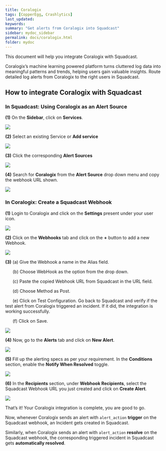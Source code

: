 ```yaml
---
title: Coralogix
tags: [CopperEgg, Crashlytics]
last_updated:
keywords:
summary: "Get alerts from Coralogix into Squadcast"
sidebar: mydoc_sidebar
permalink: docs/coralogix.html
folder: mydoc
---
```


This document will help you integrate Coralogix with Squadcast.

Coralogix’s machine learning powered platform turns cluttered log data into meaningful patterns and trends, helping users gain valuable insights. 
Route detailed log alerts from Coralogix to the right users in Squadcast.

## How to integrate Coralogix with Squadcast

### In Squadcast: Using Coralogix as an Alert Source

**(1)** On the **Sidebar**, click on **Services**.

![](images/integration_1-1.png)

**(2)** Select an existing Service or **Add service** 

![](images/integration_1-2.png)

**(3)** Click the corresponding **Alert Sources**

![](images/integration_1.png)

**(4)** Search for **Coralogix** from the **Alert Source** drop down menu and copy the webhook URL shown.

![](images/coralogix_1.png)

### In Coralogix: Create a Squadcast Webhook

**(1)** Login to Coralogix and click on the **Settings** present under your user icon.

![](images/coralogix_2.png)

**(2)** Click on the **Webhooks** tab and click on the **+** button to add a new Webhook.

![](images/coralogix_3.png)

**(3)** (a) Give the Webhook a name in the Alias field.

      (b) Choose WebHook as the option from the drop down.

      (c) Paste the copied Webhook URL from Squadcast in the URL field.

      (d) Choose Method as Post.

      (e) Click on Test Configuration. Go back to Squadcast and verify if the test alert from Coralogix triggered an incident. If it did, the integration is working successfully.

      (f) Click on Save.

![](images/coralogix_4.png)

**(4)** Now, go to the **Alerts** tab and click on **New Alert**.

![](images/coralogix_5.png)

**(5)** Fill up the alerting specs as per your requirement. In the **Conditions** section, enable the **Notify When Resolved** toggle.

![](images/coralogix_6.png)

**(6)** In the **Recipients** section, under **Webhook Recipients**, select the Squadcast Webhook URL you just created and click on **Create Alert**.

![](images/coralogix_7.png)

That’s it! Your Coralogix integration is complete, you are good to go.

Now, whenever Coralogix sends an alert with `alert_action` **trigger** on the Squadcast webhook, an Incident gets created in Squadcast.

Similarly, when Coralogix sends an alert with `alert_action` **resolve** on the Squadcast webhook, the corresponding triggered incident in Squadcast gets **automatically resolved**.